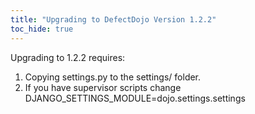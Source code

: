 ```yaml
---
title: "Upgrading to DefectDojo Version 1.2.2"
toc_hide: true
---
```

Upgrading to 1.2.2 requires:

1.  Copying settings.py to the settings/ folder.
2.  If you have supervisor scripts change
    DJANGO\_SETTINGS\_MODULE=dojo.settings.settings
